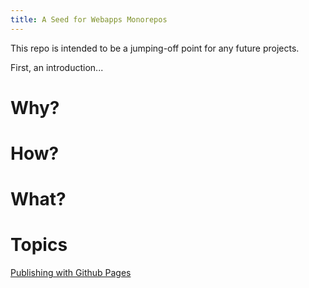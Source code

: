 ```yaml
---
title: A Seed for Webapps Monorepos
---
```


This repo is intended to be a jumping-off point for any future projects.

First, an introduction...

# Why?

# How?

# What?

# Topics
[Publishing with Github Pages](publishing-with-github-pages)
